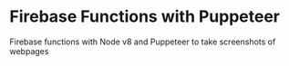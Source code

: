 # Firebase Functions with Puppeteer
Firebase functions with Node v8 and Puppeteer to take screenshots of webpages
